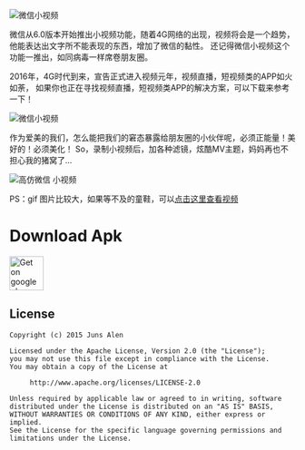 ![微信小视频](http://img.blog.csdn.net/20150703110355740)

微信从6.0版本开始推出小视频功能，随着4G网络的出现，视频将会是一个趋势，他能表达出文字所不能表现的东西，增加了微信的黏性。
还记得微信小视频这个功能一推出，如同病毒一样席卷朋友圈。

2016年，4G时代到来，宣告正式进入视频元年，视频直播，短视频类的APP如火如荼， 如果你也正在寻找视频直播，短视频类APP的解决方案，可以下载来参考一下！


![微信小视频](http://a1.eoeandroid.com/attachment/forum/201507/15/161150dwgrgh8e0hmg2d8b.png)


作为爱美的我们，怎么能把我们的窘态暴露给朋友圈的小伙伴呢，必须正能量！美好的！必须美化！
So，录制小视频后，加各种滤镜，炫酷MV主题，妈妈再也不担心我的猪窝了...

    
 ![高仿微信 小视频](http://a1.eoeandroid.com/attachment/forum/201507/15/160941j9ztbxxgdxqwxbnt.gif) 

PS：gif 图片比较大，如果等不及的童鞋，可以[点击这里查看视频](http://video.weibo.com/show?fid=1034:b50abae7fe8bd291c5fac40d75a1028a)


Download Apk
===

<a href="http://42.81.5.134/file3.data.weipan.cn/1078079/436bbc923e1886bc3c82c16ece8a98ddd8ae7a23?ip=1436780160,124.207.56.162&ssig=62aV9bk2ip&Expires=1436781930&KID=sae,l30zoo1wmz&fn=%E9%AB%98%E4%BB%BF%E5%BE%AE%E4%BF%A1.apk&skiprd=2&se_ip_debug=124.207.56.162&corp=2&from=1221134&wsiphost=local">
  <img src="https://camo.githubusercontent.com/bdaf711a93d64d0bb5e5abfc346a8b84ea47f164/68747470733a2f2f706c61792e676f6f676c652e636f6d2f696e746c2f656e5f75732f6261646765732f696d616765732f67656e657269632f656e2d706c61792d62616467652e706e67" alt="Get on google play" height="60" border="0" data-canonical-src="https://play.google.com/intl/en_us/badges/images/generic/en-play-badge.png" style="max-width:100%;">
</a>

License
-------
    Copyright (c) 2015 Juns Alen

    Licensed under the Apache License, Version 2.0 (the "License");
    you may not use this file except in compliance with the License.
    You may obtain a copy of the License at

         http://www.apache.org/licenses/LICENSE-2.0

    Unless required by applicable law or agreed to in writing, software
    distributed under the License is distributed on an "AS IS" BASIS,
    WITHOUT WARRANTIES OR CONDITIONS OF ANY KIND, either express or implied.
    See the License for the specific language governing permissions and
    limitations under the License.
